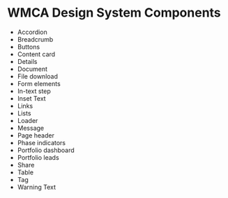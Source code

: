 # WMCA Design System Components

- Accordion
- Breadcrumb
- Buttons
- Content card
- Details
- Document
- File download
- Form elements
- In-text step
- Inset Text
- Links
- Lists
- Loader
- Message
- Page header
- Phase indicators
- Portfolio dashboard
- Portfolio leads
- Share
- Table
- Tag
- Warning Text
